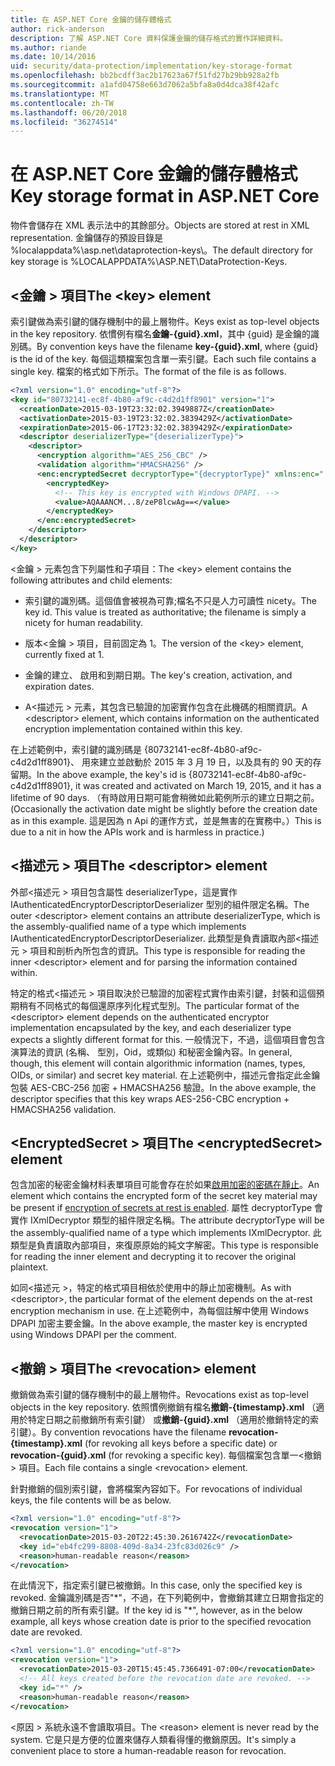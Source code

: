 ```yaml
---
title: 在 ASP.NET Core 金鑰的儲存體格式
author: rick-anderson
description: 了解 ASP.NET Core 資料保護金鑰的儲存格式的實作詳細資料。
ms.author: riande
ms.date: 10/14/2016
uid: security/data-protection/implementation/key-storage-format
ms.openlocfilehash: bb2bcdff3ac2b17623a67f51fd27b29bb928a2fb
ms.sourcegitcommit: a1afd04758e663d7062a5bfa8a0d4dca38f42afc
ms.translationtype: MT
ms.contentlocale: zh-TW
ms.lasthandoff: 06/20/2018
ms.locfileid: "36274514"
---
```

# <a name="key-storage-format-in-aspnet-core"></a><span data-ttu-id="af8fd-103">在 ASP.NET Core 金鑰的儲存體格式</span><span class="sxs-lookup"><span data-stu-id="af8fd-103">Key storage format in ASP.NET Core</span></span>

<a name="data-protection-implementation-key-storage-format"></a>

<span data-ttu-id="af8fd-104">物件會儲存在 XML 表示法中的其餘部分。</span><span class="sxs-lookup"><span data-stu-id="af8fd-104">Objects are stored at rest in XML representation.</span></span> <span data-ttu-id="af8fd-105">金鑰儲存的預設目錄是 %localappdata%\asp.net\dataprotection-keys\。</span><span class="sxs-lookup"><span data-stu-id="af8fd-105">The default directory for key storage is %LOCALAPPDATA%\ASP.NET\DataProtection-Keys\.</span></span>

## <a name="the-key-element"></a><span data-ttu-id="af8fd-106">\<金鑰 > 項目</span><span class="sxs-lookup"><span data-stu-id="af8fd-106">The \<key> element</span></span>

<span data-ttu-id="af8fd-107">索引鍵做為索引鍵的儲存機制中的最上層物件。</span><span class="sxs-lookup"><span data-stu-id="af8fd-107">Keys exist as top-level objects in the key repository.</span></span> <span data-ttu-id="af8fd-108">依慣例有檔名**金鑰-{guid}.xml**，其中 {guid} 是金鑰的識別碼。</span><span class="sxs-lookup"><span data-stu-id="af8fd-108">By convention keys have the filename **key-{guid}.xml**, where {guid} is the id of the key.</span></span> <span data-ttu-id="af8fd-109">每個這類檔案包含單一索引鍵。</span><span class="sxs-lookup"><span data-stu-id="af8fd-109">Each such file contains a single key.</span></span> <span data-ttu-id="af8fd-110">檔案的格式如下所示。</span><span class="sxs-lookup"><span data-stu-id="af8fd-110">The format of the file is as follows.</span></span>

```xml
<?xml version="1.0" encoding="utf-8"?>
<key id="80732141-ec8f-4b80-af9c-c4d2d1ff8901" version="1">
  <creationDate>2015-03-19T23:32:02.3949887Z</creationDate>
  <activationDate>2015-03-19T23:32:02.3839429Z</activationDate>
  <expirationDate>2015-06-17T23:32:02.3839429Z</expirationDate>
  <descriptor deserializerType="{deserializerType}">
    <descriptor>
      <encryption algorithm="AES_256_CBC" />
      <validation algorithm="HMACSHA256" />
      <enc:encryptedSecret decryptorType="{decryptorType}" xmlns:enc="...">
        <encryptedKey>
          <!-- This key is encrypted with Windows DPAPI. -->
          <value>AQAAANCM...8/zeP8lcwAg==</value>
        </encryptedKey>
      </enc:encryptedSecret>
    </descriptor>
  </descriptor>
</key>
```

<span data-ttu-id="af8fd-111">\<金鑰 > 元素包含下列屬性和子項目：</span><span class="sxs-lookup"><span data-stu-id="af8fd-111">The \<key> element contains the following attributes and child elements:</span></span>

* <span data-ttu-id="af8fd-112">索引鍵的識別碼。這個值會被視為可靠;檔名不只是人力可讀性 nicety。</span><span class="sxs-lookup"><span data-stu-id="af8fd-112">The key id. This value is treated as authoritative; the filename is simply a nicety for human readability.</span></span>

* <span data-ttu-id="af8fd-113">版本\<金鑰 > 項目，目前固定為 1。</span><span class="sxs-lookup"><span data-stu-id="af8fd-113">The version of the \<key> element, currently fixed at 1.</span></span>

* <span data-ttu-id="af8fd-114">金鑰的建立、 啟用和到期日期。</span><span class="sxs-lookup"><span data-stu-id="af8fd-114">The key's creation, activation, and expiration dates.</span></span>

* <span data-ttu-id="af8fd-115">A\<描述元 > 元素，其包含已驗證的加密實作包含在此機碼的相關資訊。</span><span class="sxs-lookup"><span data-stu-id="af8fd-115">A \<descriptor> element, which contains information on the authenticated encryption implementation contained within this key.</span></span>

<span data-ttu-id="af8fd-116">在上述範例中，索引鍵的識別碼是 {80732141-ec8f-4b80-af9c-c4d2d1ff8901}、 用來建立並啟動於 2015 年 3 月 19 日，以及具有的 90 天的存留期。</span><span class="sxs-lookup"><span data-stu-id="af8fd-116">In the above example, the key's id is {80732141-ec8f-4b80-af9c-c4d2d1ff8901}, it was created and activated on March 19, 2015, and it has a lifetime of 90 days.</span></span> <span data-ttu-id="af8fd-117">（有時啟用日期可能會稍微如此範例所示的建立日期之前。</span><span class="sxs-lookup"><span data-stu-id="af8fd-117">(Occasionally the activation date might be slightly before the creation date as in this example.</span></span> <span data-ttu-id="af8fd-118">這是因為 n Api 的運作方式，並是無害的在實務中。）</span><span class="sxs-lookup"><span data-stu-id="af8fd-118">This is due to a nit in how the APIs work and is harmless in practice.)</span></span>

## <a name="the-descriptor-element"></a><span data-ttu-id="af8fd-119">\<描述元 > 項目</span><span class="sxs-lookup"><span data-stu-id="af8fd-119">The \<descriptor> element</span></span>

<span data-ttu-id="af8fd-120">外部\<描述元 > 項目包含屬性 deserializerType，這是實作 IAuthenticatedEncryptorDescriptorDeserializer 型別的組件限定名稱。</span><span class="sxs-lookup"><span data-stu-id="af8fd-120">The outer \<descriptor> element contains an attribute deserializerType, which is the assembly-qualified name of a type which implements IAuthenticatedEncryptorDescriptorDeserializer.</span></span> <span data-ttu-id="af8fd-121">此類型是負責讀取內部\<描述元 > 項目和剖析內所包含的資訊。</span><span class="sxs-lookup"><span data-stu-id="af8fd-121">This type is responsible for reading the inner \<descriptor> element and for parsing the information contained within.</span></span>

<span data-ttu-id="af8fd-122">特定的格式\<描述元 > 項目取決於已驗證的加密程式實作由索引鍵，封裝和這個預期稍有不同格式的每個還原序列化程式型別。</span><span class="sxs-lookup"><span data-stu-id="af8fd-122">The particular format of the \<descriptor> element depends on the authenticated encryptor implementation encapsulated by the key, and each deserializer type expects a slightly different format for this.</span></span> <span data-ttu-id="af8fd-123">一般情況下，不過，這個項目會包含演算法的資訊 (名稱、 型別，Oid，或類似) 和秘密金鑰內容。</span><span class="sxs-lookup"><span data-stu-id="af8fd-123">In general, though, this element will contain algorithmic information (names, types, OIDs, or similar) and secret key material.</span></span> <span data-ttu-id="af8fd-124">在上述範例中，描述元會指定此金鑰包裝 AES-CBC-256 加密 + HMACSHA256 驗證。</span><span class="sxs-lookup"><span data-stu-id="af8fd-124">In the above example, the descriptor specifies that this key wraps AES-256-CBC encryption + HMACSHA256 validation.</span></span>

## <a name="the-encryptedsecret-element"></a><span data-ttu-id="af8fd-125">\<EncryptedSecret > 項目</span><span class="sxs-lookup"><span data-stu-id="af8fd-125">The \<encryptedSecret> element</span></span>

<span data-ttu-id="af8fd-126"><encryptedSecret>包含加密的秘密金鑰材料表單項目可能會存在於如果[啟用加密的密碼在靜止](xref:security/data-protection/implementation/key-encryption-at-rest#data-protection-implementation-key-encryption-at-rest)。</span><span class="sxs-lookup"><span data-stu-id="af8fd-126">An <encryptedSecret> element which contains the encrypted form of the secret key material may be present if [encryption of secrets at rest is enabled](xref:security/data-protection/implementation/key-encryption-at-rest#data-protection-implementation-key-encryption-at-rest).</span></span> <span data-ttu-id="af8fd-127">屬性 decryptorType 會實作 IXmlDecryptor 類型的組件限定名稱。</span><span class="sxs-lookup"><span data-stu-id="af8fd-127">The attribute decryptorType will be the assembly-qualified name of a type which implements IXmlDecryptor.</span></span> <span data-ttu-id="af8fd-128">此類型是負責讀取內部<encryptedKey>項目，來復原原始的純文字解密。</span><span class="sxs-lookup"><span data-stu-id="af8fd-128">This type is responsible for reading the inner <encryptedKey> element and decrypting it to recover the original plaintext.</span></span>

<span data-ttu-id="af8fd-129">如同\<描述元 >，特定的格式<encryptedSecret>項目相依於使用中的靜止加密機制。</span><span class="sxs-lookup"><span data-stu-id="af8fd-129">As with \<descriptor>, the particular format of the <encryptedSecret> element depends on the at-rest encryption mechanism in use.</span></span> <span data-ttu-id="af8fd-130">在上述範例中，為每個註解中使用 Windows DPAPI 加密主要金鑰。</span><span class="sxs-lookup"><span data-stu-id="af8fd-130">In the above example, the master key is encrypted using Windows DPAPI per the comment.</span></span>

## <a name="the-revocation-element"></a><span data-ttu-id="af8fd-131">\<撤銷 > 項目</span><span class="sxs-lookup"><span data-stu-id="af8fd-131">The \<revocation> element</span></span>

<span data-ttu-id="af8fd-132">撤銷做為索引鍵的儲存機制中的最上層物件。</span><span class="sxs-lookup"><span data-stu-id="af8fd-132">Revocations exist as top-level objects in the key repository.</span></span> <span data-ttu-id="af8fd-133">依照慣例撤銷有檔名**撤銷-{timestamp}.xml** （適用於特定日期之前撤銷所有索引鍵） 或**撤銷-{guid}.xml** （適用於撤銷特定的索引鍵）。</span><span class="sxs-lookup"><span data-stu-id="af8fd-133">By convention revocations have the filename **revocation-{timestamp}.xml** (for revoking all keys before a specific date) or **revocation-{guid}.xml** (for revoking a specific key).</span></span> <span data-ttu-id="af8fd-134">每個檔案包含單一\<撤銷 > 項目。</span><span class="sxs-lookup"><span data-stu-id="af8fd-134">Each file contains a single \<revocation> element.</span></span>

<span data-ttu-id="af8fd-135">針對撤銷的個別索引鍵，會將檔案內容如下。</span><span class="sxs-lookup"><span data-stu-id="af8fd-135">For revocations of individual keys, the file contents will be as below.</span></span>

```xml
<?xml version="1.0" encoding="utf-8"?>
<revocation version="1">
  <revocationDate>2015-03-20T22:45:30.2616742Z</revocationDate>
  <key id="eb4fc299-8808-409d-8a34-23fc83d026c9" />
  <reason>human-readable reason</reason>
</revocation>
```

<span data-ttu-id="af8fd-136">在此情況下，指定索引鍵已被撤銷。</span><span class="sxs-lookup"><span data-stu-id="af8fd-136">In this case, only the specified key is revoked.</span></span> <span data-ttu-id="af8fd-137">金鑰識別碼是否"\*"，不過，在下列範例中，會撤銷其建立日期會指定的撤銷日期之前的所有索引鍵。</span><span class="sxs-lookup"><span data-stu-id="af8fd-137">If the key id is "\*", however, as in the below example, all keys whose creation date is prior to the specified revocation date are revoked.</span></span>

```xml
<?xml version="1.0" encoding="utf-8"?>
<revocation version="1">
  <revocationDate>2015-03-20T15:45:45.7366491-07:00</revocationDate>
  <!-- All keys created before the revocation date are revoked. -->
  <key id="*" />
  <reason>human-readable reason</reason>
</revocation>
```

<span data-ttu-id="af8fd-138">\<原因 > 系統永遠不會讀取項目。</span><span class="sxs-lookup"><span data-stu-id="af8fd-138">The \<reason> element is never read by the system.</span></span> <span data-ttu-id="af8fd-139">它是只是方便的位置來儲存人類看得懂的撤銷原因。</span><span class="sxs-lookup"><span data-stu-id="af8fd-139">It's simply a convenient place to store a human-readable reason for revocation.</span></span>
